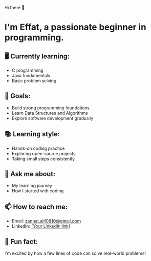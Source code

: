  Hi there 👋  
# I'm Effat, a passionate beginner in programming.

## 🖥️ Currently learning: 
- C programming  
- Java fundamentals  
- Basic problem solving

## 🚀 Goals:
- Build strong programming foundations  
- Learn Data Structures and Algorithms  
- Explore software development gradually

## 📚 Learning style:
- Hands-on coding practice  
- Exploring open-source projects  
- Taking small steps consistently

## 💬 Ask me about:  
- My learning journey  
- How I started with coding

## 📫 How to reach me: 
- Email: zannat.alif0810@gmail.com 
- LinkedIn: [[Your LinkedIn link]](https://www.linkedin.com/in/effat-ul-zannat-alif-alif-955551379?utm_source=share&utm_campaign=share_via&utm_content=profile&utm_medium=android_app)

## 🎯 Fun fact:
I'm excited by how a few lines of code can solve real-world problems!

